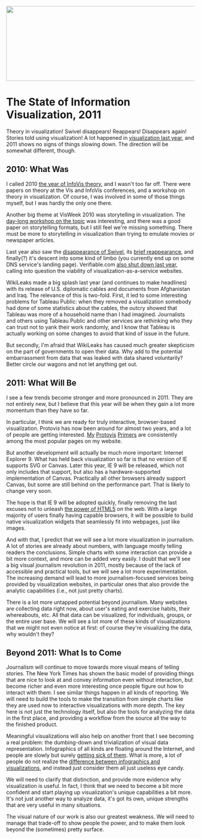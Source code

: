 <p align="center"><img alt="" src="https://media.eagereyes.org/media/2011/theory.png" width="600" height="200" /></p>

# The State of Information Visualization, 2011

Theory in visualization! Swivel disappears! Reappears! Disappears again! Stories told using visualization! A lot happened in <a href="/blog/2010/state-of-infovis-2010">visualization last year</a>, and 2011 shows no signs of things slowing down. The direction will be somewhat different, though.

## 2010: What Was

I called 2010 <a href="/blog/2010/the-year-of-infovis-theory">the year of InfoVis theory</a>, and I wasn't too far off. There were papers on theory at the Vis and InfoVis conferences, and a workshop on theory in visualization. Of course, I was involved in some of those things myself, but I was hardly the only one there.

Another big theme at VisWeek 2010 was storytelling in visualization. The <a href="http://thevcl.com/storytelling/" target="_blank">day-long workshop on the topic</a> was interesting, and there was a good paper on storytelling formats, but I still feel we're missing something. There must be more to storytelling in visualization than trying to emulate movies or newspaper articles.

Last year also saw the <a href="/criticism/the-rise-and-fall-of-swivel">disappearance of Swivel</a>, its <a href="/criticism/swivel-part-2-solving-a-single-problem">brief reappearance</a>, and finally(?) it's descent into some kind of limbo (you currently end up on some DNS service's landing page). Verifiable.com <a href="/blog/2010/end-of-verifiable-com">also shut down last year</a>, calling into question the viability of visualization-as-a-service websites.

WikiLeaks made a big splash last year (and continues to make headlines) with its release of U.S. diplomatic cables and documents from Afghanistan and Iraq. The relevance of this is two-fold. First, it led to some interesting problems for Tableau Public: when they removed a visualization somebody had done of some statistics about the cables, the outcry showed that Tableau was more of a household name than I had imagined. Journalists and others using Tableau Public and other services are rethinking who they can trust not to yank their work randomly, and I know that Tableau is actually working on some changes to avoid that kind of issue in the future.

But secondly, I'm afraid that WikiLeaks has caused much greater skepticism on the part of governments to open their data. Why add to the potential embarrassment from data that was leaked with data shared voluntarily? Better circle our wagons and not let anything get out.

## 2011: What Will Be

I see a few trends become stronger and more pronounced in 2011. They are not entirely new, but I believe that this year will be when they gain a lot more momentum than they have so far.

In particular, I think we are ready for truly interactive, browser-based visualization. Protovis has now been around for almost two years, and a lot of people are getting interested. <a href="/tutorials/protovis-primer-part-1">My</a> <a href="/tutorials/protovis-primer-part-2">Protovis</a> <a href="/tutorials/protovis-primer-part-3">Primers</a> are consistently among the most popular pages on my website.

But another development will actually be much more important: Internet Explorer 9. What has held back visualization so far is that no version of IE supports SVG or Canvas. Later this year, IE 9 will be released, which not only includes that support, but also has a hardware-supported implementation of Canvas. Practically all other browsers already support Canvas, but some are still behind on the performance part. That is likely to change very soon.

The hope is that IE 9 will be adopted quickly, finally removing the last excuses not to unleash <a href="/blog/2010/html5-and-visualization-on-the-web">the power of HTML5</a> on the web. With a large majority of users finally having capable browsers, it will be possible to build native visualization widgets that seamlessly fit into webpages, just like images.

And with that, I predict that we will see a lot more visualization in journalism. A lot of stories are already about numbers, with language mostly telling readers the conclusions. Simple charts with some interaction can provide a bit more context, and more can be added very easily. I doubt that we'll see a big visual journalism revolution in 2011, mostly because of the lack of accessible and practical tools, but we will see a lot more experimentation. The increasing demand will lead to more journalism-focused services being provided by visualization websites, in particular ones that also provide the analytic capabilities (i.e., not just pretty charts).

There is a lot more untapped potential beyond journalism. Many websites are collecting data right now, about user's eating and exercise habits, their whereabouts, etc. All that data can be visualized, for individuals, groups, or the entire user base. We will see a lot more of these kinds of visualizations that we might not even notice at first: of course they're visualizing the data, why wouldn't they?

## Beyond 2011: What Is to Come

Journalism will continue to move towards more visual means of telling stories. The New York Times has shown the basic model of providing things that are nice to look at and convey information even without interaction, but become richer and even more interesting once people figure out how to interact with them. I see similar things happen in all kinds of reporting. We will need to build the tools to make the transition from simple charts like they are used now to interactive visualizations with more depth. The key here is not just the technology itself, but also the tools for analyzing the data in the first place, and providing a workflow from the source all the way to the finished product.

Meaningful visualizations will also help on another front that I see becoming a real problem: the dumbing-down and trivialization of visual data representation. Infographics of all kinds are floating around the Internet, and people are slowly but surely <a href="http://www.noahbrier.com/archives/2011/01/on_infographics.php" target="_blank">getting sick of them</a>. What is more, a lot of people do not realize the <a href="/blog/2010/the-difference-between-infographics-and-visualization">difference between infographics and visualizations</a>, and instead just consider them all just useless eye candy.

We will need to clarify that distinction, and provide more evidence why visualization is useful. In fact, I think that we need to become a bit more confident and start playing up visualization's unique capabilities a bit more. It's not just another way to analyze data, it's got its own, unique strengths that are very useful in many situations.

The visual nature of our work is also our greatest weakness. We will need to manage that trade-off to show people the power, and to make them look beyond the (sometimes) pretty surface.

